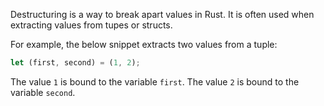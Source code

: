 Destructuring is a way to break apart values in Rust. It is often used when extracting values from tupes or structs.

For example, the below snippet extracts two values from a tuple:
```rust
let (first, second) = (1, 2);
```

The value `1` is bound to the variable `first`.
The value `2` is bound to the variable `second`.
